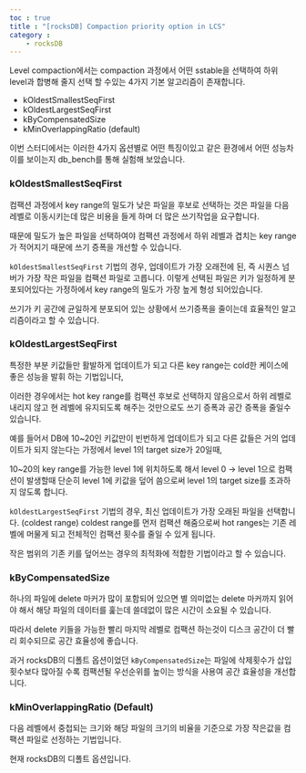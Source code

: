 ```yaml
---
toc : true
title : "[rocksDB] Compaction priority option in LCS"
category : 
    - rocksDB
---
```

Level compaction에서는 compaction 과정에서 어떤 sstable을 선택하여 하위 level과 합병해 줄지 선택 할 수있는 4가지 기본 알고리즘이 존재합니다.

- kOldestSmallestSeqFirst
- kOldestLargestSeqFirst 
- kByCompensatedSize
- kMinOverlappingRatio (default)

이번 스터디에서는 이러한 4가지 옵션별로 어떤 특징이있고 같은 환경에서 어떤 성능차이를 보이는지 db_bench를 통해 실험해 보았습니다.

### kOldestSmallestSeqFirst
컴팩션 과정에서 key range의 밀도가 낮은 파일을 후보로 선택하는 것은 파일을 다음 레벨로 이동시키는데 많은 비용을 들게 하며 더 많은 쓰기작업을 요구합니다.

때문에 밀도가 높은 파일을 선택하여야 컴팩션 과정에서 하위 레벨과 겹치는 key range가 적어지기 때문에 쓰기 증폭을 개선할 수 있습니다.

`kOldestSmallestSeqFirst` 기법의 경우, 업데이트가 가장 오래전에 된, 즉 시퀀스 넘버가 가장 작은 파일을 컴팩션 파일로 고릅니다. 이렇게 선택된 파일은 키가 일정하게 분포되어있다는 가정하에서 key range의 밀도가 가장 높게 형성 되어있습니다.

쓰기가 키 공간에 균일하게 분포되어 있는 상황에서 쓰기증폭을 줄이는데 효율적인 알고리즘이라고 할 수 있습니다.

### kOldestLargestSeqFirst 
특정한 부분 키값들만 활발하게 업데이트가 되고 다른 key range는 cold한 케이스에 좋은 성능을 발휘 하는 기법입니다,

이러한 경우에서는 hot key range를 컴팩션 후보로 선택하지 않음으로서 하위 레벨로 내리지 않고 현 레벨에 유지되도록 해주는 것만으로도 쓰기 증폭과 공간 증폭을 줄일수 있습니다.

예를 들어서 DB에 10~20인 키값만이 빈번하게 업데이트가 되고 다른 값들은 거의 업데이트가 되지 않는다는 가정에서 level 1의 target size가 20일때, 

10~20의 key range를 가능한 level 1에 위치하도록 해서 level 0 -> level 1으로 컴팩션이 발생할때 단순히 level 1에 키값을 덮어 씀으로써 level 1의 target size를 초과하지 않도록 합니다.

`kOldestLargestSeqFirst` 기법의 경우, 최신 업데이트가 가장 오래된 파일을 선택합니다. $($coldest range) coldest range를 먼저 컴팩션 해줌으로써 hot ranges는 기존 레벨에 머물게 되고 전체적인 컴팩션 횟수를 줄일 수 있게 됩니다.

작은 범위의 기존 키를 덮어쓰는 경우의 최적화에 적합한 기법이라고 할 수 있습니다.

### kByCompensatedSize

하나의 파일에 delete 마커가 많이 포함되어 있으면 별 의미없는 delete 마커까지 읽어야 해서 해당 파일의 데이터를 훑는데 쓸데없이 많은 시간이 소요될 수 있습니다.

따라서 delete 키들을 가능한 빨리 마지막 레벨로 컴팩션 하는것이 디스크 공간이 더 빨리 회수되므로 공간 효율성에 좋습니다.

과거 rocksDB의 디폴트 옵션이었던 `kByCompensatedSize`는 파일에 삭제횟수가 삽입횟수보다 많아질 수록 컴팩션될 우선순위를 높이는 방식을 사용여 공간 효율성을 개선합니다.

### kMinOverlappingRatio (Default)

다음 레벨에서 중첩되는 크기와 해당 파일의 크기의 비율을 기준으로 가장 작은값을 컴팩션 파일로 선정하는 기법입니다.

현재 rocksDB의 디폴트 옵션입니다.


